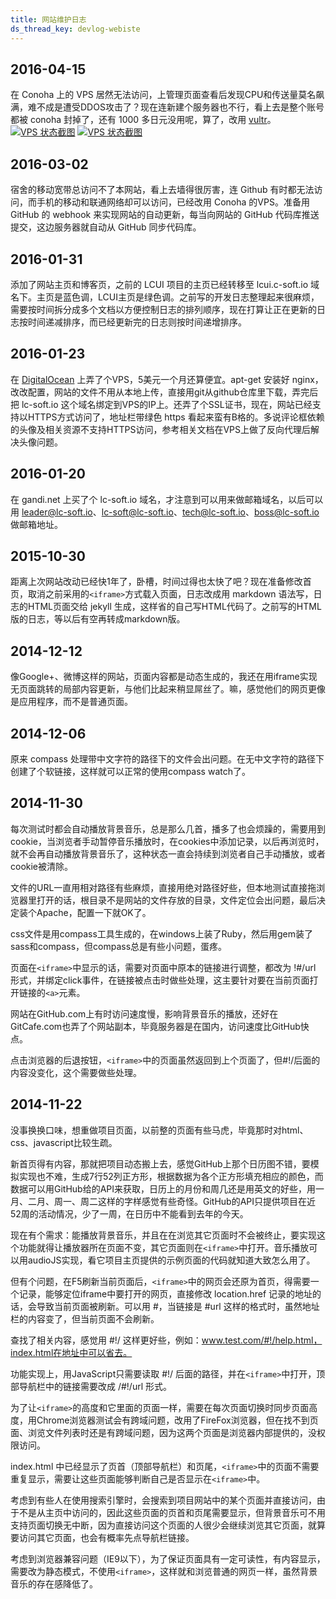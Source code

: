 ```yaml
---
title: 网站维护日志
ds_thread_key: devlog-webiste
---
```


## 2016-04-15
在 Conoha 上的 VPS 居然无法访问，上管理页面查看后发现CPU和传送量莫名飙满，难不成是遭受DDOS攻击了？现在连新建个服务器也不行，看上去是整个账号都被 conoha 封掉了，还有 1000 多日元没用呢，算了，改用 [vultr](http://www.vultr.com/?ref=6890184)。
[![](/static/images/devlog/2016-04-16-09-07-08.png "VPS 状态截图")](/static/images/devlog/2016-04-16-09-07-08.png)
[![](/static/images/devlog/2016-04-16-09-10-38.png "VPS 状态截图")](/static/images/devlog/2016-04-16-09-10-38.png)

## 2016-03-02
宿舍的移动宽带总访问不了本网站，看上去墙得很厉害，连 Github 有时都无法访问，而手机的移动和联通网络却可以访问，已经改用 Conoha 的VPS。准备用 GitHub 的 webhook 来实现网站的自动更新，每当向网站的 GitHub 代码库推送提交，这边服务器就自动从 GitHub 同步代码库。

## 2016-01-31
添加了网站主页和博客页，之前的 LCUI 项目的主页已经转移至 lcui.c-soft.io 域名下。主页是蓝色调，LCUI主页是绿色调。之前写的开发日志整理起来很麻烦，需要按时间拆分成多个文档以方便控制日志的排列顺序，现在打算让正在更新的日志按时间递减排序，而已经更新完的日志则按时间递增排序。

## 2016-01-23
在 [DigitalOcean](https://m.do.co/c/d01d1bd79d8e) 上弄了个VPS，5美元一个月还算便宜。apt-get 安装好 nginx，改改配置，网站的文件不用从本地上传，直接用git从github仓库里下载，弄完后把 lc-soft.io 这个域名绑定到VPS的IP上。还弄了个SSL证书，现在，网站已经支持以HTTPS方式访问了，地址栏带绿色 https 看起来蛮有B格的。多说评论框依赖的头像及相关资源不支持HTTPS访问，参考相关文档在VPS上做了反向代理后解决头像问题。

## 2016-01-20
在 gandi.net 上买了个 lc-soft.io 域名，才注意到可以用来做邮箱域名，以后可以用 leader@lc-soft.io、lc-soft@lc-soft.io、tech@lc-soft.io、boss@lc-soft.io 做邮箱地址。

## 2015-10-30
距离上次网站改动已经快1年了，卧槽，时间过得也太快了吧？现在准备修改首页，取消之前采用的`<iframe>`方式载入页面，日志改成用 markdown 语法写，日志的HTML页面交给 jekyll 生成，这样省的自己写HTML代码了。之前写的HTML版的日志，等以后有空再转成markdown版。

## 2014-12-12
像Google+、微博这样的网站，页面内容都是动态生成的，我还在用iframe实现无页面跳转的局部内容更新，与他们比起来稍显屌丝了。嘛，感觉他们的网页更像是应用程序，而不是普通页面。

## 2014-12-06
原来 compass 处理带中文字符的路径下的文件会出问题。在无中文字符的路径下创建了个软链接，这样就可以正常的使用compass watch了。


## 2014-11-30
每次测试时都会自动播放背景音乐，总是那么几首，播多了也会烦躁的，需要用到cookie，当浏览者手动暂停音乐播放时，在cookies中添加记录，以后再浏览时，就不会再自动播放背景音乐了，这种状态一直会持续到浏览者自己手动播放，或者cookie被清除。

文件的URL一直用相对路径有些麻烦，直接用绝对路径好些，但本地测试直接拖浏览器里打开的话，根目录不是网站的文件存放的目录，文件定位会出问题，最后决定装个Apache，配置一下就OK了。

css文件是用compass工具生成的，在windows上装了Ruby，然后用gem装了sass和compass，但compass总是有些小问题，蛋疼。

页面在`<iframe>`中显示的话，需要对页面中原本的链接进行调整，都改为 !#/url 形式，并绑定click事件，在链接被点击时做些处理，这主要针对要在当前页面打开链接的`<a>`元素。

网站在GitHub.com上有时访问速度慢，影响背景音乐的播放，还好在GitCafe.com也弄了个网站副本，毕竟服务器是在国内，访问速度比GitHub快点。

点击浏览器的后退按钮，`<iframe>`中的页面虽然返回到上个页面了，但#!/后面的内容没变化，这个需要做些处理。


## 2014-11-22
没事换换口味，想重做项目页面，以前整的页面有些马虎，毕竟那时对html、css、javascript比较生疏。

新首页得有内容，那就把项目动态搬上去，感觉GitHub上那个日历图不错，要模拟实现也不难，生成7行52列正方形，根据数据为各个正方形填充相应的颜色，而数据可以用GitHub给的API来获取，日历上的月份和周几还是用英文的好些，用一月、二月、周一、周二这样的字样感觉有些奇怪。GitHub的API只提供项目在近52周的活动情况，少了一周，在日历中不能看到去年的今天。

现在有个需求：能播放背景音乐，并且在在浏览其它页面时不会被终止，要实现这个功能就得让播放器所在页面不变，其它页面则在`<iframe>`中打开。音乐播放可以用audioJS实现，看它项目主页提供的示例页面的代码就知道大致怎么用了。

但有个问题，在F5刷新当前页面后，`<iframe>`中的网页会还原为首页，得需要一个记录，能够定位iframe中要打开的网页，直接修改 location.href 记录的地址的话，会导致当前页面被刷新。可以用 #，当链接是 #url 这样的格式时，虽然地址栏的内容变了，但当前页面不会刷新。

查找了相关内容，感觉用 #!/ 这样更好些，例如：www.test.com/#!/help.html，index.html在地址中可以省去。

功能实现上，用JavaScript只需要读取 #!/ 后面的路径，并在`<iframe>`中打开，顶部导航栏中的链接需要改成 /#!/url 形式。

为了让`<iframe>`的高度和它里面的页面一样，需要在每次页面切换时同步页面高度，用Chrome浏览器测试会有跨域问题，改用了FireFox浏览器，但在找不到页面、浏览文件列表时还是有跨域问题，因为这两个页面是浏览器内部提供的，没权限访问。

index.html 中已经显示了页首（顶部导航栏）和页尾，`<iframe>`中的页面不需要重复显示，需要让这些页面能够判断自己是否显示在`<iframe>`中。

考虑到有些人在使用搜索引擎时，会搜索到项目网站中的某个页面并直接访问，由于不是从主页中访问的，因此这些页面的页首和页尾需要显示，但背景音乐可不用支持页面切换无中断，因为直接访问这个页面的人很少会继续浏览其它页面，就算要访问其它页面，也会有概率先点导航栏链接。

考虑到浏览器兼容问题（IE9以下），为了保证页面具有一定可读性，有内容显示，需要改为静态模式，不使用`<iframe>`，这样就和浏览普通的网页一样，虽然背景音乐的存在感降低了。

